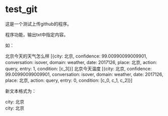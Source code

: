 # test_git

这是一个测试上传github的程序。

程序功能，输出txt中指定内容。

如：

北京今天的天气怎么样
[{city: 北京, confidence: 99.00990099009901, conversation: isover, domain: weather, date: 2017126, place: 北京, action: query, entry: 1, condition: [c_3]}]
北京今天温度
[{city: 北京, confidence: 99.00990099009901, conversation: isover, domain: weather, date: 2017126, place: 北京, action: query, entry: 0, condition: [c_0, c_1, c_2]}]

新文本格式为：

city: 北京  
city: 北京



